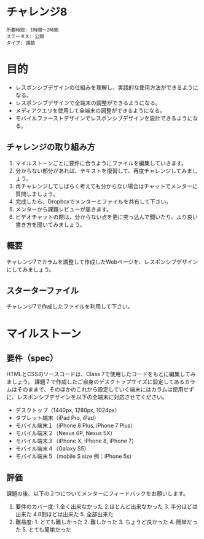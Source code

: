 # チャレンジ8

```
所要時間: 1時間〜2時間
ステータス: 公開
タイプ: 課題
```

# 目的

- レスポンシブデザインの仕組みを理解し、実践的な使用方法ができるようになる。
- レスポンシブデザインで全端末の調整ができるようになる。
- メディアクエリを使用して全端末の調整ができるようになる。
- モバイルファーストデザインでレスポンシブデザインを設計できるようになる。

## チャレンジの取り組み方

1. マイルストーンごとに要件に合うようにファイルを編集していきます。
2. 分からない部分があれば、テキストを復習して、再度チャレンジしてみましょう。
3. 再チャレンジしてしばらく考えても分からない場合はチャットでメンターに質問しましょう。
4. 完成したら、Dropboxでメンターとファイルを共有して下さい。
5. メンターから課題レビューが届きます。
6. ビデオチャットの際は、分からない点を更に突っ込んで聞いたり、より良い書き方を聞いてみましょう。

## 概要

チャレンジ7でカラムを調整して作成したWebページを、レスポンシブデザインにしてみましょう。

## スターターファイル

チャレンジ7で作成したファイルを利用して下さい。

# マイルストーン

## 要件（spec）

HTMLとCSSのソースコードは、Class 7で使用したコードをもとに編集してみましょう。
課題７で作成したご自身のデスクトップサイズに設定してあるカラムはそのままで、そのほかのこれから設定していく端末にはカラムは使用せずに、レスポンシブデザインを以下の全端末に対応させてください。

- デスクトップ（1440px, 1280px, 1024px）
- タブレット端末（iPad Pro, iPad）
- モバイル端末１（iPhone 8 Plus, iPhone 7 Plus）
- モバイル端末２（Nexus 6P, Nexus 5X）
- モバイル端末３（iPhone X, iPhone 8, iPhone 7）
- モバイル端末４（Galaxy S5）
- モバイル端末５（mobile S size 例：iPhone 5s)

## 評価

課題の後、以下の２つについてメンターにフィードバックをお願いします。

1. 要件のカバー度: 1.全く出来なかった 2.ほとんど出来なかった 3. 半分ほどは出来た 4.8割ほどは出来た 5. 全部出来た
2. 難易度: 1. とても難しかった 2. 難しかった 3. ちょうど良かった 4. 簡単だった 5. とても簡単だった
